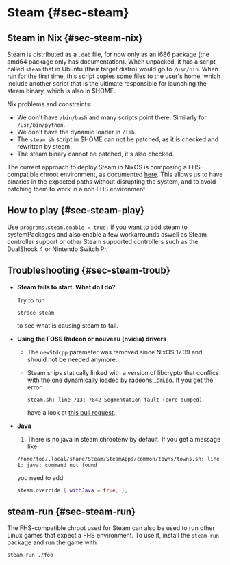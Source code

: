# Steam {#sec-steam}

## Steam in Nix {#sec-steam-nix}

Steam is distributed as a `.deb` file, for now only as an i686 package (the amd64 package only has documentation). When unpacked, it has a script called `steam` that in Ubuntu (their target distro) would go to `/usr/bin`. When run for the first time, this script copies some files to the user's home, which include another script that is the ultimate responsible for launching the steam binary, which is also in \$HOME.

Nix problems and constraints:

- We don't have `/bin/bash` and many scripts point there. Similarly for `/usr/bin/python`.
- We don't have the dynamic loader in `/lib`.
- The `steam.sh` script in \$HOME can not be patched, as it is checked and rewritten by steam.
- The steam binary cannot be patched, it's also checked.

The current approach to deploy Steam in NixOS is composing a FHS-compatible chroot environment, as documented [here](http://sandervanderburg.blogspot.nl/2013/09/composing-fhs-compatible-chroot.html). This allows us to have binaries in the expected paths without disrupting the system, and to avoid patching them to work in a non FHS environment.

## How to play {#sec-steam-play}

Use `programs.steam.enable = true;` if you want to add steam to systemPackages and also enable a few workarrounds aswell as Steam controller support or other Steam supported controllers such as the DualShock 4 or Nintendo Switch Pr.

## Troubleshooting {#sec-steam-troub}

- **Steam fails to start. What do I do?**

  Try to run

  ```ShellSession
  strace steam
  ```

  to see what is causing steam to fail.

- **Using the FOSS Radeon or nouveau (nvidia) drivers**

  - The `newStdcpp` parameter was removed since NixOS 17.09 and should not be needed anymore.
  - Steam ships statically linked with a version of libcrypto that conflics with the one dynamically loaded by radeonsi_dri.so. If you get the error

    ```
    steam.sh: line 713: 7842 Segmentation fault (core dumped)
    ```

    have a look at [this pull request](https://github.com/NixOS/nixpkgs/pull/20269).

- **Java**

  1. There is no java in steam chrootenv by default. If you get a message like

    ```
    /home/foo/.local/share/Steam/SteamApps/common/towns/towns.sh: line 1: java: command not found
    ```

    you need to add

    ```nix
    steam.override { withJava = true; };
    ```

## steam-run {#sec-steam-run}

The FHS-compatible chroot used for Steam can also be used to run other Linux games that expect a FHS environment. To use it, install the `steam-run` package and run the game with

```
steam-run ./foo
```
